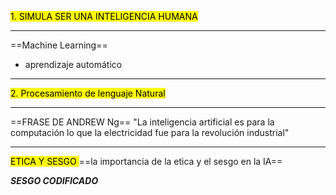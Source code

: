 <mark>1.  SIMULA SER UNA INTELIGENCIA HUMANA</mark>


***


==Machine Learning==
- aprendizaje automático 

***


<mark> 2. Procesamiento de lenguaje Natural</mark>


***

==FRASE DE ANDREW Ng==
"La inteligencia artificial es para la computación lo que la electricidad 
fue para la revolución industrial"
***

<mark> ETICA Y SESGO </mark>
==la importancia de la etica y el sesgo en la IA==

***SESGO CODIFICADO***















